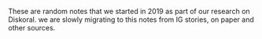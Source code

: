 These are random notes that we started in 2019 as part of our research on Diskoral.
we are slowly migrating to this notes from IG stories, on paper and other sources.

